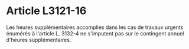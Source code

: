 # Article L3121-16

Les heures supplémentaires accomplies dans les cas de travaux urgents énumérés à l'article L. 3132-4 ne s'imputent pas sur le contingent annuel d'heures supplémentaires.